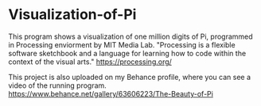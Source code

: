 # Visualization-of-Pi

This program shows a visualization of one million digits of Pi, programmed in Processing enviorment by MIT Media Lab.
"Processing is a flexible software sketchbook and a language for learning how to code within the context of the visual arts."
https://processing.org/

This project is also uploaded on my Behance profile, where you can see a video of the running program.
https://www.behance.net/gallery/63606223/The-Beauty-of-Pi
